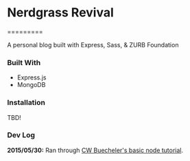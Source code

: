 # Nerdgrass Revival
=========

A personal blog built with Express, Sass, & ZURB Foundation

### Built With
* Express.js
* MongoDB

### Installation
TBD!

### Dev Log
**2015/05/30:** Ran through [CW Buecheler's basic node tutorial](http://cwbuecheler.com/web/tutorials/2013/node-express-mongo/).

